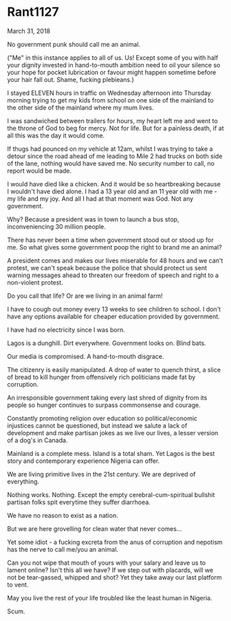 # Rant1127


March 31, 2018

No government punk should call me an animal.

("Me" in this instance applies to all of us. Us! Except some of you with half your dignity invested in hand-to-mouth ambition need to oil your silence so your hope for pocket lubrication or favour might happen sometime before your hair fall out. Shame, fucking plebieans.)

I stayed ELEVEN hours in traffic on Wednesday afternoon into Thursday morning trying to get my kids from school on one side of the mainland to the other side of the mainland where my mum lives.

I was sandwiched between trailers for hours, my heart left me and went to the throne of God to beg for mercy. Not for life. But for a painless death, if at all this was the day it would come.

If thugs had pounced on my vehicle at 12am, whilst I was trying to take a detour since the road ahead of me leading to Mile 2 had trucks on both side of the lane, nothing would have saved me. No security number to call, no report would be made.

I would have died like a chicken. And it would be so heartbreaking because I wouldn't have died alone. I had a 13 year old and an 11 year old with me - my life and my joy. And all I had at that moment was God. Not any government. 

Why? Because a president was in town to launch a bus stop, inconveniencing 30 million people.

There has never been a time when government stood out or stood up for me. So what gives some government poop the right to brand me an animal?

A president comes and makes our lives miserable for 48 hours and we can't protest, we can't speak because the police that should protect us sent warning messages ahead to threaten our freedom of speech and right to a non-violent protest.

Do you call that life? Or are we living in an animal farm!

I have to cough out money every 13 weeks to see children to school. I don't have any options available for cheaper education provided by government. 

I have had no electricity since I was born. 

Lagos is a dunghill. Dirt everywhere. Government looks on. Blind bats.

Our media is compromised. A hand-to-mouth disgrace.

The citizenry is easily manipulated. A drop of water to quench thirst, a slice of bread to kill hunger from offensively rich politicians made fat by corruption.

An irresponsible government taking every last shred of dignity from its people so hunger continues to surpass commonsense and courage.

Constantly promoting religion over education so political/economic injustices cannot be questioned, but instead we salute a lack of development and make partisan jokes as we live our lives, a lesser version of a dog's in Canada.

Mainland is a complete mess. Island is a total sham. Yet Lagos is the best story and contemporary experience Nigeria can offer.

We are living primitive lives in the 21st century. We are deprived of everything.

Nothing works. Nothing. Except the empty cerebral-cum-spiritual bullshit partisan folks spit everytime they suffer diarrhoea.

We have no reason to exist as a nation.

But we are here grovelling for clean water that never comes...

Yet some idiot - a fucking excreta from the anus of corruption and nepotism has the nerve to call me/you an animal.

Can you not wipe that mouth of yours with your salary and leave us to lament online? Isn't this all we have? If we step out with placards, will we not be tear-gassed, whipped and shot? Yet they take away our last platform to vent.

May you live the rest of your life troubled like the least human in Nigeria.

Scum.